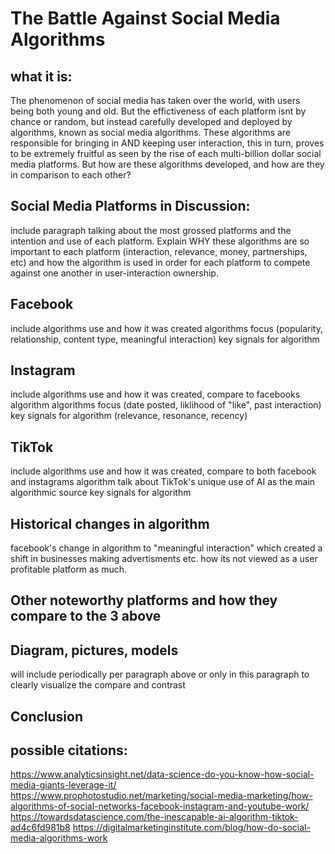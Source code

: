 # The Battle Against Social Media Algorithms 

## what it is: 
The phenomenon of social media has taken over the world, with users being both young and old. But the effictiveness of each platform isnt by chance or random, but instead carefully developed and deployed by algorithms, known as social media algorithms. These algorithms are responsible for bringing in AND keeping user interaction, this in turn, proves to be extremely fruitful as seen by the rise of each multi-billion dollar social media platforms. But how are these algorithms developed, and how are they in comparison to each other? 


## Social Media Platforms in Discussion: 
include paragraph talking about the most grossed platforms and the intention and use of each platform. Explain WHY these algorithms are so important to each platform (interaction, relevance, money, partnerships, etc) and how the algorithm is used in order for each platform to compete against one another in user-interaction ownership. 


## Facebook
include algorithms use and how it was created
algorithms focus (popularity, relationship, content type, meaningful interaction)
key signals for algorithm 

## Instagram
include algorithms use and how it was created, compare to facebooks algorithm
algorithms focus (date posted, liklihood of "like", past interaction) 
key signals for algorithm (relevance, resonance, recency)

## TikTok 
include algorithms use and how it was created, compare to both facebook and instagrams algorithm
talk about TikTok's unique use of AI as the main algorithmic source
key signals for algorithm

## Historical changes in algorithm 
facebook's change in algorithm to "meaningful interaction" which created a shift in businesses making advertisments etc. how its not viewed as a user profitable platform as much.

## Other noteworthy platforms and how they compare to the 3 above 

## Diagram, pictures, models 
will include periodically per paragraph above or only in this paragraph to clearly visualize the compare and contrast

## Conclusion 

## possible citations: 
https://www.analyticsinsight.net/data-science-do-you-know-how-social-media-giants-leverage-it/
https://www.prophotostudio.net/marketing/social-media-marketing/how-algorithms-of-social-networks-facebook-instagram-and-youtube-work/
https://towardsdatascience.com/the-inescapable-ai-algorithm-tiktok-ad4c6fd981b8
https://digitalmarketinginstitute.com/blog/how-do-social-media-algorithms-work

